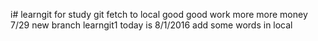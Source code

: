 i# learngit
for study git
fetch to local
good good work  more more money
7/29 new branch learngit1
today is 8/1/2016
add some words in local
